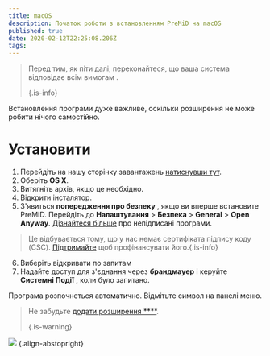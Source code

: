 ```yaml
---
title: macOS
description: Початок роботи з встановленням PreMiD на macOS
published: true
date: 2020-02-12T22:25:08.206Z
tags: 
---
```


> Перед тим, як піти далі, переконайтеся, що ваша система відповідає всім вимогам [](/install/requirements). 
> 
> {.is-info}

Встановлення програми дуже важливе, оскільки розширення не може робити нічого самостійно.

# Установити
1. Перейдіть на нашу сторінку завантажень [натиснувши тут](https://premid.app/downloads).
2. Оберіть **OS X**.
3. Витягніть архів, якщо це необхідно.
4. Відкрити інсталятор.
5. З'явиться **попередження про безпеку** , якщо ви вперше встановите PreMiD. Перейдіть до **Налаштування** > **Безпека** > **General** > **Open Anyway**. [Дізнайтеся більше](https://support.apple.com/guide/mac-help/open-a-mac-app-from-an-unidentified-developer-mh40616/mac) про непідписані програми.
> Це відбувається тому, що у нас немає сертифіката підпису коду (CSC). [Підтримайте](https://www.patreon.com/Timeraa) щоб профінансувати його.{.is-info}
6. Виберіть відкривати по запитам
7. Надайте доступ для з'єднання через **брандмауер** і керуйте **Системні Події** , коли було запитано.

Програма розпочнеться автоматично. Відмітьте символ на панелі меню.

> Не забудьте [додати розширення ****](/install). 
> 
> {.is-warning}

![](https://img.icons8.com/color/2x/mac-logo.png) {.align-abstopright}
